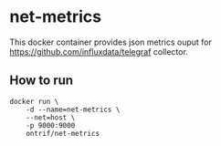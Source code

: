 # net-metrics
This docker container provides json metrics ouput for https://github.com/influxdata/telegraf collector.

## How to run
```
docker run \
    -d --name=net-metrics \
    --net=host \
    -p 9000:9000
    ontrif/net-metrics
```
